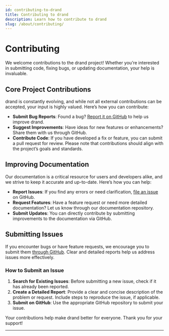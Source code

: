 ```yaml
---
id: contributing-to-drand
title: Contributing to drand
description: Learn how to contribute to drand
slug: /about/contributing/
---
```

# Contributing

We welcome contributions to the drand project! Whether you’re interested in submitting code, fixing bugs, or updating documentation, your help is invaluable.

## Core Project Contributions

drand is constantly evolving, and while not all external contributions can be accepted, your input is highly valued. Here’s how you can contribute:

- **Submit Bug Reports**: Found a bug? [Report it on GitHub](https://github.com/drand/drand/issues) to help us improve drand.
- **Suggest Improvements**: Have ideas for new features or enhancements? Share them with us through GitHub.
- **Contribute Code**: If you have developed a fix or feature, you can submit a pull request for review. Please note that contributions should align with the project’s goals and standards.

## Improving Documentation

Our documentation is a critical resource for users and developers alike, and we strive to keep it accurate and up-to-date. Here’s how you can help:

- **Report Issues**: If you find any errors or need clarification, [file an issue](https://github.com/drand/website/issues) on GitHub.
- **Request Features**: Have a feature request or need more detailed documentation? Let us know through our documentation repository.
- **Submit Updates**: You can directly contribute by submitting improvements to the documentation via GitHub.

## Submitting Issues

If you encounter bugs or have feature requests, we encourage you to submit them [through GitHub](https://github.com/drand/drand/issues). Clear and detailed reports help us address issues more effectively.

### How to Submit an Issue

1. **Search for Existing Issues**: Before submitting a new issue, check if it has already been reported.
2. **Create a Detailed Report**: Provide a clear and concise description of the problem or request. Include steps to reproduce the issue, if applicable.
3. **Submit on GitHub**: Use the appropriate GitHub repository to submit your issue.

Your contributions help make drand better for everyone. Thank you for your support!

---
